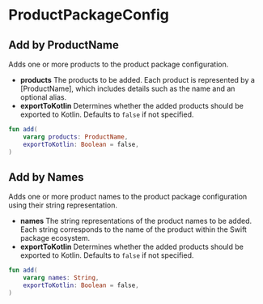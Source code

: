 # ProductPackageConfig

## Add by ProductName

Adds one or more products to the product package configuration.

- **products** The products to be added. Each product is represented by a [ProductName],
  which includes details such as the name and an optional alias.
- **exportToKotlin** Determines whether the added products should be exported
  to Kotlin. Defaults to `false` if not specified.

```Kotlin
fun add(
    vararg products: ProductName,
    exportToKotlin: Boolean = false,
)
```

## Add by Names

Adds one or more product names to the product package configuration using their string representation.

- **names** The string representations of the product names to be added.
  Each string corresponds to the name of the product within the Swift package ecosystem.
- **exportToKotlin** Determines whether the added products should be exported
  to Kotlin. Defaults to `false` if not specified.

```Kotlin
fun add(
    vararg names: String,
    exportToKotlin: Boolean = false,
)
```
